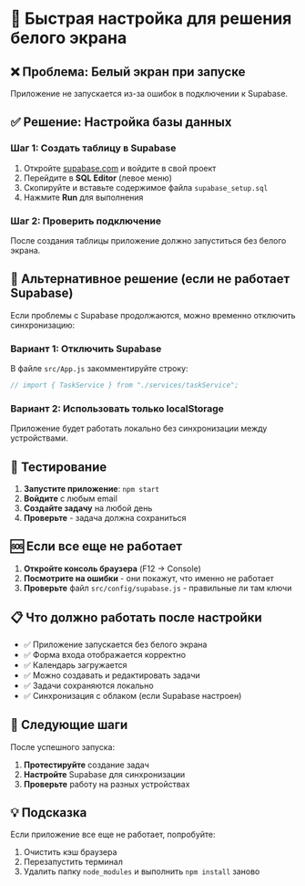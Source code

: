 # 🚀 Быстрая настройка для решения белого экрана

## ❌ Проблема: Белый экран при запуске

Приложение не запускается из-за ошибок в подключении к Supabase.

## ✅ Решение: Настройка базы данных

### Шаг 1: Создать таблицу в Supabase

1. Откройте [supabase.com](https://supabase.com) и войдите в свой проект
2. Перейдите в **SQL Editor** (левое меню)
3. Скопируйте и вставьте содержимое файла `supabase_setup.sql`
4. Нажмите **Run** для выполнения

### Шаг 2: Проверить подключение

После создания таблицы приложение должно запуститься без белого экрана.

## 🔧 Альтернативное решение (если не работает Supabase)

Если проблемы с Supabase продолжаются, можно временно отключить синхронизацию:

### Вариант 1: Отключить Supabase
В файле `src/App.js` закомментируйте строку:
```javascript
// import { TaskService } from "./services/taskService";
```

### Вариант 2: Использовать только localStorage
Приложение будет работать локально без синхронизации между устройствами.

## 📱 Тестирование

1. **Запустите приложение**: `npm start`
2. **Войдите** с любым email
3. **Создайте задачу** на любой день
4. **Проверьте** - задача должна сохраниться

## 🆘 Если все еще не работает

1. **Откройте консоль браузера** (F12 → Console)
2. **Посмотрите на ошибки** - они покажут, что именно не работает
3. **Проверьте** файл `src/config/supabase.js` - правильные ли там ключи

## 📋 Что должно работать после настройки

- ✅ Приложение запускается без белого экрана
- ✅ Форма входа отображается корректно
- ✅ Календарь загружается
- ✅ Можно создавать и редактировать задачи
- ✅ Задачи сохраняются локально
- ✅ Синхронизация с облаком (если Supabase настроен)

## 🎯 Следующие шаги

После успешного запуска:
1. **Протестируйте** создание задач
2. **Настройте** Supabase для синхронизации
3. **Проверьте** работу на разных устройствах

## 💡 Подсказка

Если приложение все еще не работает, попробуйте:
1. Очистить кэш браузера
2. Перезапустить терминал
3. Удалить папку `node_modules` и выполнить `npm install` заново
